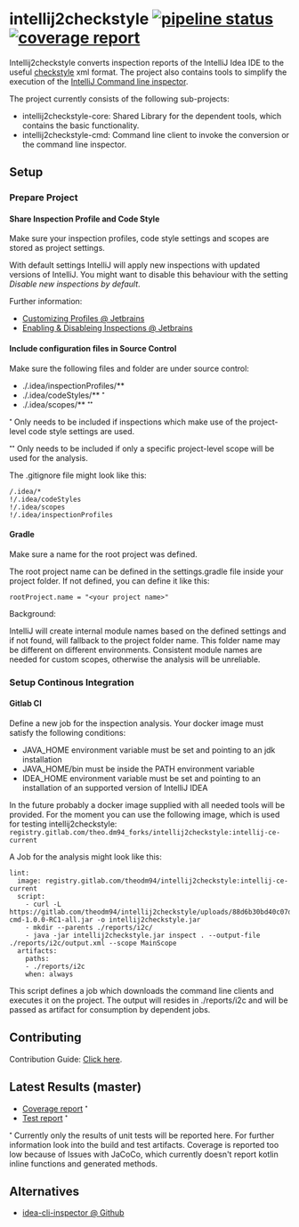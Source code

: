 # intellij2checkstyle [![pipeline status](https://gitlab.com/theodm94/intellij2checkstyle/badges/master/pipeline.svg)](https://gitlab.com/theodm94/intellij2checkstyle/pipelines) [![coverage report](https://gitlab.com/theodm94/intellij2checkstyle/badges/master/coverage.svg)](https://theodm94.gitlab.io/intellij2checkstyle/coverage/)

Intellij2checkstyle converts inspection reports of the IntelliJ Idea IDE to the useful [checkstyle](http://checkstyle.sourceforge.net/) xml format. The project also contains tools to simplify the execution of the [IntelliJ Command line inspector](https://www.jetbrains.com/help/idea/running-inspections-offline.html).

The project currently consists of the following sub-projects:
- intellij2checkstyle-core: Shared Library for the dependent tools, which contains the basic functionality.
- intellij2checkstyle-cmd: Command line client to invoke the conversion or the command line inspector.

## Setup

### Prepare Project

#### Share Inspection Profile and Code Style

Make sure your inspection profiles, code style settings and scopes are stored as project settings. 

With default settings IntelliJ will apply new inspections with updated versions of IntelliJ. You might want to disable this behaviour with the setting *Disable new inspections by default*. 

Further information:
- [Customizing Profiles @ Jetbrains](https://www.jetbrains.com/help/idea/customizing-profiles.html)
- [Enabling & Disableing Inspections @ Jetbrains](https://www.jetbrains.com/help/idea/disabling-and-enabling-inspections.html)

#### Include configuration files in Source Control

Make sure the following files and folder are under source control:

- ./.idea/inspectionProfiles/**
- ./.idea/codeStyles/** <sup><sub>*</sub></sup>
- ./.idea/scopes/** <sup><sub>**</sub></sup>

<sup><sub>*</sub></sup> Only needs to be included if inspections which make use of the project-level code style settings are used.

<sup><sub>**</sub></sup> Only needs to be included if only a specific project-level scope will be used for the analysis.

The .gitignore file might look like this:

```
/.idea/*
!/.idea/codeStyles
!/.idea/scopes
!/.idea/inspectionProfiles
```

#### Gradle

Make sure a name for the root project was defined. 

The root project name can be defined in the settings.gradle file inside your project folder. If not defined, you can define it like this:

```
rootProject.name = "<your project name>"
```

Background:

IntelliJ will create internal module names based on the defined settings and if not found, will fallback to the project folder name. 
This folder name may be different on different environments. Consistent module names are needed for custom scopes, otherwise the analysis will be unreliable.

### Setup Continous Integration

#### Gitlab CI

Define a new job for the inspection analysis. Your docker image must satisfy the following conditions:

- JAVA_HOME environment variable must be set and pointing to an jdk installation
- JAVA_HOME/bin must be inside the PATH environment variable
- IDEA_HOME environment variable must be set and pointing to an installation of an supported version of IntelliJ IDEA

In the future probably a docker image supplied with all needed tools will be provided. For the moment you can use the following image, which is used for testing intellij2checkstyle: `registry.gitlab.com/theo.dm94_forks/intellij2checkstyle:intellij-ce-current`

A Job for the analysis might look like this:

```
lint:
  image: registry.gitlab.com/theodm94/intellij2checkstyle:intellij-ce-current
  script:
    - curl -L https://gitlab.com/theodm94/intellij2checkstyle/uploads/88d6b30bd40c07d8f49c23511a0ff324/intellij2checkstyle-cmd-1.0.0-RC1-all.jar -o intellij2checkstyle.jar
    - mkdir --parents ./reports/i2c/
    - java -jar intellij2checkstyle.jar inspect . --output-file ./reports/i2c/output.xml --scope MainScope
  artifacts:
    paths:
    - ./reports/i2c
    when: always
```

This script defines a job which downloads the command line clients and executes it on the project. The output will resides in ./reports/i2c and will be passed as artifact for consumption by dependent jobs.

## Contributing

Contribution Guide: [Click here](./CONTRIBUTING.md).

## Latest Results (master)

- [Coverage report](https://theodm94.gitlab.io/intellij2checkstyle/coverage/) <sup><sub>*</sub></sup>
- [Test report](https://theodm94.gitlab.io/intellij2checkstyle/tests/) <sup><sub>*</sub></sup>

<sup><sub>*</sub></sup> Currently only the results of unit tests will be reported here. For 
further information look into the build and test artifacts. Coverage is reported too low because 
of Issues with JaCoCo, which currently doesn't report kotlin inline functions and generated 
methods. 

## Alternatives

- [idea-cli-inspector @ Github](https://github.com/bentolor/idea-cli-inspector)
